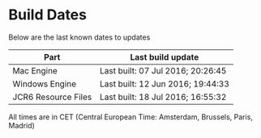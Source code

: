 # Build Dates

Below are the last known dates to updates

Part | Last build update
-----|-----
Mac Engine | Last built: 07 Jul 2016; 20:26:45
Windows Engine | Last built: 12 Jun 2016; 19:44:33
JCR6 Resource Files | Last built: 18 Jul 2016; 16:55:32
All times are in CET (Central European Time: Amsterdam, Brussels, Paris, Madrid)



